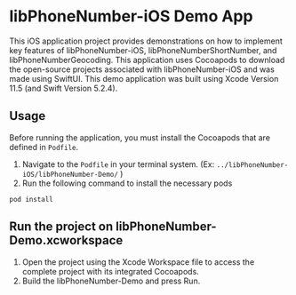 # **libPhoneNumber-iOS Demo App**

This iOS application project provides demonstrations on how to implement key features of libPhoneNumber-iOS, 
libPhoneNumberShortNumber, and libPhoneNumberGeocoding. This application uses Cocoapods to download
the open-source projects associated with libPhoneNumber-iOS and was made using SwiftUI. This demo application
was built using Xcode Version 11.5 (and Swift Version 5.2.4).

## Usage

Before running the application, you must install the Cocoapods that are defined in `Podfile`.

1) Navigate to the  `Podfile` in your terminal system. (Ex: `../libPhoneNumber-iOS/libPhoneNumber-Demo/` )
2) Run the following command to install the necessary pods
```
pod install
```

## Run the project on libPhoneNumber-Demo.xcworkspace

1) Open the project using the Xcode Workspace file to access the complete project with its integrated Cocoapods.
2) Build the libPhoneNumber-Demo and press Run. 
